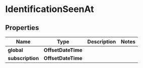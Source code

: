 

# IdentificationSeenAt


## Properties

| Name | Type | Description | Notes |
|------------ | ------------- | ------------- | -------------|
|**global** | **OffsetDateTime** |  |  |
|**subscription** | **OffsetDateTime** |  |  |



